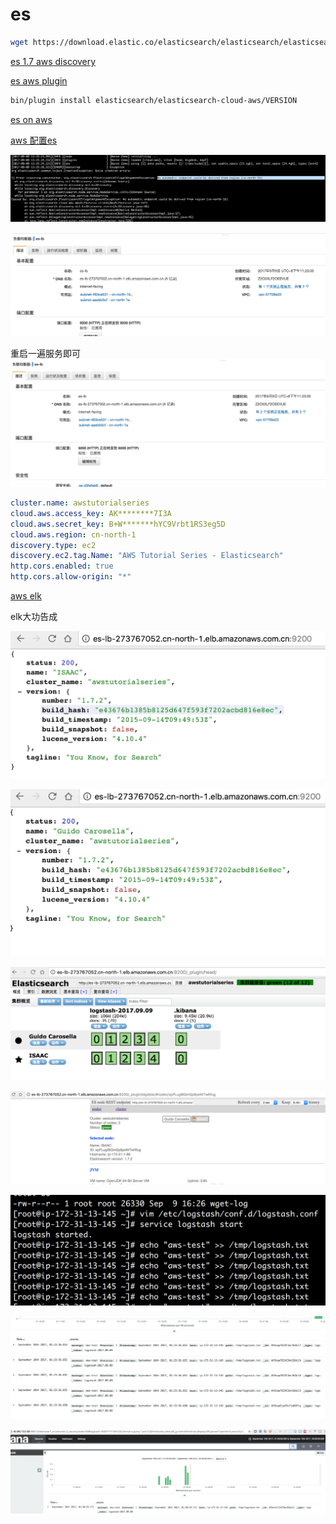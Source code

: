 # es

```sh
wget https://download.elastic.co/elasticsearch/elasticsearch/elasticsearch-1.7.2.tar.gz
```


[es 1.7 aws discovery](https://www.elastic.co/guide/en/elasticsearch/reference/1.7/modules-discovery-ec2.html)

[es aws plugin](https://github.com/elastic/elasticsearch-cloud-aws)


```sh
bin/plugin install elasticsearch/elasticsearch-cloud-aws/VERSION
```


[es on aws](http://pavelpolyakov.com/2014/08/14/elasticsearch-cluster-on-aws-part-2-configuring-the-elasticsearch/)

[aws 配置es](http://www.awshao.com/%E5%9C%A8aws%E4%B8%8A%E9%85%8D%E7%BD%AEelasticsearch/)


![](media/15049650121344.jpg)


![](media/15049710360481.jpg)

重启一遍服务即可
![](media/15049713415726.jpg)



```yml
cluster.name: awstutorialseries
cloud.aws.access_key: AK********7I3A
cloud.aws.secret_key: B+W*******hYC9Vrbt1RS3eg5D
cloud.aws.region: cn-north-1
discovery.type: ec2
discovery.ec2.tag.Name: "AWS Tutorial Series - Elasticsearch"
http.cors.enabled: true
http.cors.allow-origin: "*"
```
[aws elk](https://www.youtube.com/watch?v=ge8uHdmtb1M&list=PL5zjQdAWZiUyxxHI72D_O5i77jlJrxKZr)



elk大功告成

![](media/15049783061512.jpg)

![](media/15049783131565.jpg)

![](media/15049784184546.jpg)

![](media/15049784439800.jpg)


![](media/15049782857062.jpg)


![](media/15049778559631.jpg)

![](media/15049782655907.jpg)

